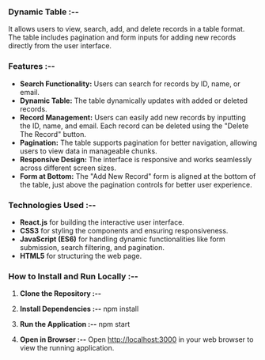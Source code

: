 ### Dynamic Table :--

It allows users to view, search, add, and delete records in a table format. The table includes pagination and form inputs for adding new records directly from the user interface.

### Features :--
- **Search Functionality:** Users can search for records by ID, name, or email.
- **Dynamic Table:** The table dynamically updates with added or deleted records.
- **Record Management:** Users can easily add new records by inputting the ID, name, and email. Each record can be deleted using the "Delete The Record" button.
- **Pagination:** The table supports pagination for better navigation, allowing users to view data in manageable chunks.
- **Responsive Design:** The interface is responsive and works seamlessly across different screen sizes.
- **Form at Bottom:** The "Add New Record" form is aligned at the bottom of the table, just above the pagination controls for better user experience.

### Technologies Used :--
- **React.js** for building the interactive user interface.
- **CSS3** for styling the components and ensuring responsiveness.
- **JavaScript (ES6)** for handling dynamic functionalities like form submission, search filtering, and pagination.
- **HTML5** for structuring the web page.

### How to Install and Run Locally :--
1. **Clone the Repository :--**
   

2. **Install Dependencies :--**
     npm install

3. **Run the Application :--**
      npm start

4. **Open in Browser :--**
   Open [http://localhost:3000](http://localhost:3000) in your web browser to view the running application.
